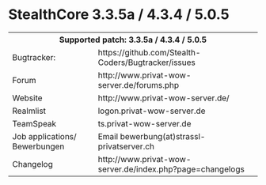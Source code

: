 StealthCore 3.3.5a / 4.3.4 / 5.0.5
================================

<table>
  <tr>
    <th colspan="2">Supported patch: 3.3.5a / 4.3.4 / 5.0.5</th>
  </tr>
  <tr>
    <td>Bugtracker:</td><td>https://github.com/Stealth-Coders/Bugtracker/issues</td>
  </tr>
  <tr>
    <td>Forum</td><td>http://www.privat-wow-server.de/forums.php</td>
  </tr>
  <tr>
    <td>Website</td><td>http://www.privat-wow-server.de/</td>
  </tr>
  <tr>
    <td>Realmlist</td><td>logon.privat-wow-server.de</td>
  </tr>
  <tr>
    <td>TeamSpeak</td><td>ts.privat-wow-server.de</td>
  </tr>
  <tr>
    <td>Job  applications/ Bewerbungen</td><td>Email bewerbung(at)strassl-privatserver.ch </td>
  </tr>
  <tr>
    <td>Changelog</td><td>http://www.privat-wow-server.de/index.php?page=changelogs</td>
  </tr>
</table>


